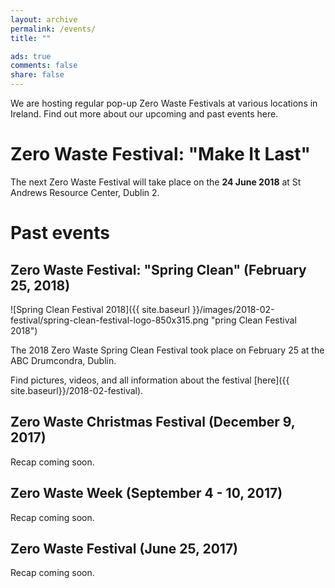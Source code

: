 ```yaml
---
layout: archive
permalink: /events/
title: ""

ads: true
comments: false
share: false
---
```


We are hosting regular pop-up Zero Waste Festivals at various locations in Ireland. Find out more about our upcoming and past events here.

# Zero Waste Festival: "Make It Last"

The next Zero Waste Festival will take place on the **24 June 2018** at St Andrews Resource Center, Dublin 2.



# Past events
 
## Zero Waste Festival: "Spring Clean" (February 25, 2018)

![Spring Clean Festival 2018]({{ site.baseurl }}/images/2018-02-festival/spring-clean-festival-logo-850x315.png "pring Clean Festival 2018")

The 2018 Zero Waste Spring Clean Festival took place on February 25 at the ABC Drumcondra, Dublin.

Find pictures, videos, and all information about the festival [here]({{ site.baseurl}}/2018-02-festival).


## Zero Waste Christmas Festival (December 9, 2017)

Recap coming soon.


## Zero Waste Week (September 4 - 10, 2017)

Recap coming soon.


## Zero Waste Festival (June 25, 2017)

Recap coming soon.

